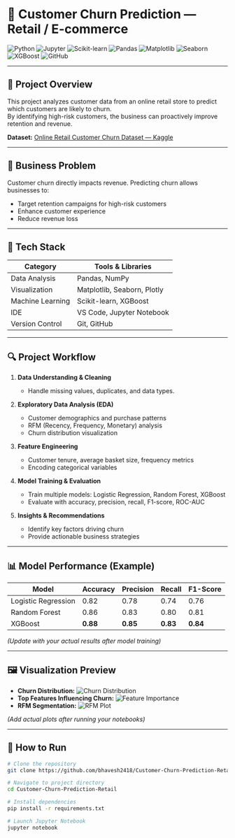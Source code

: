# 🛒 Customer Churn Prediction — Retail / E-commerce

![Python](https://img.shields.io/badge/Python-3.10%2B-blue?logo=python)
![Jupyter](https://img.shields.io/badge/Jupyter-Notebook-orange?logo=jupyter)
![Scikit-learn](https://img.shields.io/badge/Scikit--Learn-Modeling-yellow?logo=scikit-learn)
![Pandas](https://img.shields.io/badge/Pandas-Data%20Analysis-150458?logo=pandas)
![Matplotlib](https://img.shields.io/badge/Matplotlib-Visualization-blue)
![Seaborn](https://img.shields.io/badge/Seaborn-EDA-9cf)
![XGBoost](https://img.shields.io/badge/XGBoost-Model%20Boosting-orange)
![GitHub](https://img.shields.io/badge/Project-Portfolio-green)

---

## 📌 Project Overview
This project analyzes customer data from an online retail store to predict which customers are likely to churn.  
By identifying high-risk customers, the business can proactively improve retention and revenue.

**Dataset:** [Online Retail Customer Churn Dataset — Kaggle](https://www.kaggle.com/datasets/hassaneskikri/online-retail-customer-churn-dataset)

---

## 🎯 Business Problem
Customer churn directly impacts revenue. Predicting churn allows businesses to:  
- Target retention campaigns for high-risk customers  
- Enhance customer experience  
- Reduce revenue loss  

---

## 🧰 Tech Stack
| Category | Tools & Libraries |
|----------|------------------|
| Data Analysis | Pandas, NumPy |
| Visualization | Matplotlib, Seaborn, Plotly |
| Machine Learning | Scikit-learn, XGBoost |
| IDE | VS Code, Jupyter Notebook |
| Version Control | Git, GitHub |

---

## 🔍 Project Workflow
1. **Data Understanding & Cleaning**  
   - Handle missing values, duplicates, and data types.  

2. **Exploratory Data Analysis (EDA)**  
   - Customer demographics and purchase patterns  
   - RFM (Recency, Frequency, Monetary) analysis  
   - Churn distribution visualization  

3. **Feature Engineering**  
   - Customer tenure, average basket size, frequency metrics  
   - Encoding categorical variables  

4. **Model Training & Evaluation**  
   - Train multiple models: Logistic Regression, Random Forest, XGBoost  
   - Evaluate with accuracy, precision, recall, F1-score, ROC-AUC  

5. **Insights & Recommendations**  
   - Identify key factors driving churn  
   - Provide actionable business strategies  

---

## 📊 Model Performance (Example)
| Model | Accuracy | Precision | Recall | F1-Score |
|-------|----------|-----------|--------|----------|
| Logistic Regression | 0.82 | 0.78 | 0.74 | 0.76 |
| Random Forest | 0.86 | 0.83 | 0.80 | 0.81 |
| XGBoost | **0.88** | **0.85** | **0.83** | **0.84** |

*(Update with your actual results after model training)*

---

## 🖼️ Visualization Preview
- **Churn Distribution:** ![Churn Distribution](images/churn_distribution.png)  
- **Top Features Influencing Churn:** ![Feature Importance](images/feature_importance.png)  
- **RFM Segmentation:** ![RFM Plot](images/rfm_plot.png)  

*(Add actual plots after running your notebooks)*

---

## 🚀 How to Run
```bash
# Clone the repository
git clone https://github.com/bhavesh2418/Customer-Churn-Prediction-Retail.git

# Navigate to project directory
cd Customer-Churn-Prediction-Retail

# Install dependencies
pip install -r requirements.txt

# Launch Jupyter Notebook
jupyter notebook
